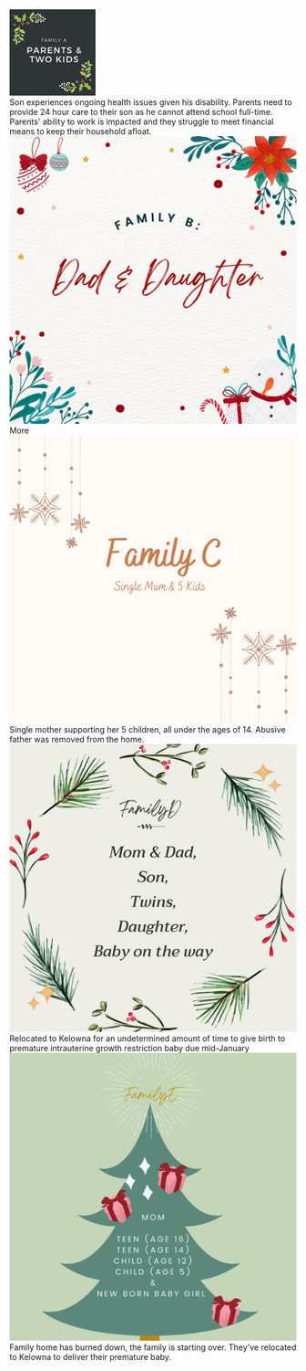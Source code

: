   <div class="container">
    <img src="imgs/Family A.png" alt="Family A" class="image" style="width:30%">
    <div class="overlay">
      <div class="text">Son experiences ongoing health issues given his disability. 
        Parents need to provide 24 hour care to their son as he cannot attend school full-time. 
      Parents' ability to work is impacted and they struggle to meet financial means to keep their household afloat.</div>
   </div>
</div>


<div class="container">
    <img src="imgs/Family B.png" alt="Family B" class="image">
    <div class="overlay">
      <div class="text"><div class="button">More</div></div>
    </div>
   </div>


<div class="container">
    <img src="imgs/Family C.png" alt="Family C" class="image">
    <div class="overlay">
      <div class="text">Single mother supporting her 5 children, all under the ages of 14. Abusive father was removed from the home.</div>
    </div>
</div>


<div class="container">
    <img src="imgs/Family D.png" alt="Family D" class="image">
    <div class="overlay">
      <div class="text">Relocated to Kelowna for an undetermined amount of time to give birth to premature intrauterine growth restriction baby due mid-January </div>
  </div>
</div>


<div class="container">
  <img src="imgs/Family E.png" alt="Family E" class="image">
  <div class="overlay">
    <div class="text">Family home has burned down, the family is starting over. They've relocated to Kelowna to deliver their premature baby.</div>
  </div>
</div>


